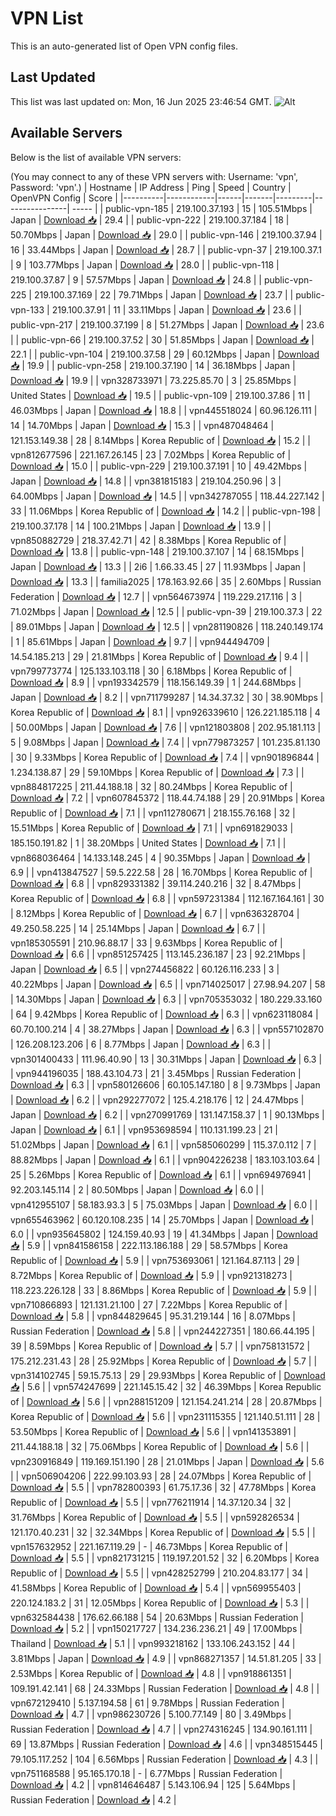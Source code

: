 # VPN List

This is an auto-generated list of Open VPN config files.

## Last Updated

This list was last updated on: Mon, 16 Jun 2025 23:46:54 GMT.
![Alt](https://repobeats.axiom.co/api/embed/186b98318ef1479477931607c1ad7d823f12451f.svg "Repobeats analytics image")

## Available Servers

Below is the list of available VPN servers:

(You may connect to any of these VPN servers with: Username: 'vpn', Password: 'vpn'.)
| Hostname | IP Address | Ping | Speed | Country | OpenVPN Config | Score |
|----------|------------|------|-------|---------|----------------| ----- |
| public-vpn-185 | 219.100.37.193 | 15 | 105.51Mbps | Japan | [Download 📥](./configs/server_0_JP.ovpn) | 29.4 |
| public-vpn-222 | 219.100.37.184 | 18 | 50.70Mbps | Japan | [Download 📥](./configs/server_1_JP.ovpn) | 29.0 |
| public-vpn-146 | 219.100.37.94 | 16 | 33.44Mbps | Japan | [Download 📥](./configs/server_2_JP.ovpn) | 28.7 |
| public-vpn-37 | 219.100.37.1 | 9 | 103.77Mbps | Japan | [Download 📥](./configs/server_3_JP.ovpn) | 28.0 |
| public-vpn-118 | 219.100.37.87 | 9 | 57.57Mbps | Japan | [Download 📥](./configs/server_4_JP.ovpn) | 24.8 |
| public-vpn-225 | 219.100.37.169 | 22 | 79.71Mbps | Japan | [Download 📥](./configs/server_5_JP.ovpn) | 23.7 |
| public-vpn-133 | 219.100.37.91 | 11 | 33.11Mbps | Japan | [Download 📥](./configs/server_6_JP.ovpn) | 23.6 |
| public-vpn-217 | 219.100.37.199 | 8 | 51.27Mbps | Japan | [Download 📥](./configs/server_7_JP.ovpn) | 23.6 |
| public-vpn-66 | 219.100.37.52 | 30 | 51.85Mbps | Japan | [Download 📥](./configs/server_8_JP.ovpn) | 22.1 |
| public-vpn-104 | 219.100.37.58 | 29 | 60.12Mbps | Japan | [Download 📥](./configs/server_9_JP.ovpn) | 19.9 |
| public-vpn-258 | 219.100.37.190 | 14 | 36.18Mbps | Japan | [Download 📥](./configs/server_10_JP.ovpn) | 19.9 |
| vpn328733971 | 73.225.85.70 | 3 | 25.85Mbps | United States | [Download 📥](./configs/server_11_US.ovpn) | 19.5 |
| public-vpn-109 | 219.100.37.86 | 11 | 46.03Mbps | Japan | [Download 📥](./configs/server_12_JP.ovpn) | 18.8 |
| vpn445518024 | 60.96.126.111 | 14 | 14.70Mbps | Japan | [Download 📥](./configs/server_13_JP.ovpn) | 15.3 |
| vpn487048464 | 121.153.149.38 | 28 | 8.14Mbps | Korea Republic of | [Download 📥](./configs/server_14_KR.ovpn) | 15.2 |
| vpn812677596 | 221.167.26.145 | 23 | 7.02Mbps | Korea Republic of | [Download 📥](./configs/server_15_KR.ovpn) | 15.0 |
| public-vpn-229 | 219.100.37.191 | 10 | 49.42Mbps | Japan | [Download 📥](./configs/server_16_JP.ovpn) | 14.8 |
| vpn381815183 | 219.104.250.96 | 3 | 64.00Mbps | Japan | [Download 📥](./configs/server_17_JP.ovpn) | 14.5 |
| vpn342787055 | 118.44.227.142 | 33 | 11.06Mbps | Korea Republic of | [Download 📥](./configs/server_18_KR.ovpn) | 14.2 |
| public-vpn-198 | 219.100.37.178 | 14 | 100.21Mbps | Japan | [Download 📥](./configs/server_19_JP.ovpn) | 13.9 |
| vpn850882729 | 218.37.42.71 | 42 | 8.38Mbps | Korea Republic of | [Download 📥](./configs/server_20_KR.ovpn) | 13.8 |
| public-vpn-148 | 219.100.37.107 | 14 | 68.15Mbps | Japan | [Download 📥](./configs/server_21_JP.ovpn) | 13.3 |
| 2i6 | 1.66.33.45 | 27 | 11.93Mbps | Japan | [Download 📥](./configs/server_22_JP.ovpn) | 13.3 |
| familia2025 | 178.163.92.66 | 35 | 2.60Mbps | Russian Federation | [Download 📥](./configs/server_23_RU.ovpn) | 12.7 |
| vpn564673974 | 119.229.217.116 | 3 | 71.02Mbps | Japan | [Download 📥](./configs/server_24_JP.ovpn) | 12.5 |
| public-vpn-39 | 219.100.37.3 | 22 | 89.01Mbps | Japan | [Download 📥](./configs/server_25_JP.ovpn) | 12.5 |
| vpn281190826 | 118.240.149.174 | 1 | 85.61Mbps | Japan | [Download 📥](./configs/server_26_JP.ovpn) | 9.7 |
| vpn944494709 | 14.54.185.213 | 29 | 21.81Mbps | Korea Republic of | [Download 📥](./configs/server_27_KR.ovpn) | 9.4 |
| vpn799773774 | 125.133.103.118 | 30 | 6.18Mbps | Korea Republic of | [Download 📥](./configs/server_28_KR.ovpn) | 8.9 |
| vpn193342579 | 118.156.149.39 | 1 | 244.68Mbps | Japan | [Download 📥](./configs/server_29_JP.ovpn) | 8.2 |
| vpn711799287 | 14.34.37.32 | 30 | 38.90Mbps | Korea Republic of | [Download 📥](./configs/server_30_KR.ovpn) | 8.1 |
| vpn926339610 | 126.221.185.118 | 4 | 50.00Mbps | Japan | [Download 📥](./configs/server_31_JP.ovpn) | 7.6 |
| vpn121803808 | 202.95.181.113 | 5 | 9.08Mbps | Japan | [Download 📥](./configs/server_32_JP.ovpn) | 7.4 |
| vpn779873257 | 101.235.81.130 | 30 | 9.33Mbps | Korea Republic of | [Download 📥](./configs/server_33_KR.ovpn) | 7.4 |
| vpn901896844 | 1.234.138.87 | 29 | 59.10Mbps | Korea Republic of | [Download 📥](./configs/server_34_KR.ovpn) | 7.3 |
| vpn884817225 | 211.44.188.18 | 32 | 80.24Mbps | Korea Republic of | [Download 📥](./configs/server_35_KR.ovpn) | 7.2 |
| vpn607845372 | 118.44.74.188 | 29 | 20.91Mbps | Korea Republic of | [Download 📥](./configs/server_36_KR.ovpn) | 7.1 |
| vpn112780671 | 218.155.76.168 | 32 | 15.51Mbps | Korea Republic of | [Download 📥](./configs/server_37_KR.ovpn) | 7.1 |
| vpn691829033 | 185.150.191.82 | 1 | 38.20Mbps | United States | [Download 📥](./configs/server_38_US.ovpn) | 7.1 |
| vpn868036464 | 14.133.148.245 | 4 | 90.35Mbps | Japan | [Download 📥](./configs/server_39_JP.ovpn) | 6.9 |
| vpn413847527 | 59.5.222.58 | 28 | 16.70Mbps | Korea Republic of | [Download 📥](./configs/server_40_KR.ovpn) | 6.8 |
| vpn829331382 | 39.114.240.216 | 32 | 8.47Mbps | Korea Republic of | [Download 📥](./configs/server_41_KR.ovpn) | 6.8 |
| vpn597231384 | 112.167.164.161 | 30 | 8.12Mbps | Korea Republic of | [Download 📥](./configs/server_42_KR.ovpn) | 6.7 |
| vpn636328704 | 49.250.58.225 | 14 | 25.14Mbps | Japan | [Download 📥](./configs/server_43_JP.ovpn) | 6.7 |
| vpn185305591 | 210.96.88.17 | 33 | 9.63Mbps | Korea Republic of | [Download 📥](./configs/server_44_KR.ovpn) | 6.6 |
| vpn851257425 | 113.145.236.187 | 23 | 92.21Mbps | Japan | [Download 📥](./configs/server_45_JP.ovpn) | 6.5 |
| vpn274456822 | 60.126.116.233 | 3 | 40.22Mbps | Japan | [Download 📥](./configs/server_46_JP.ovpn) | 6.5 |
| vpn714025017 | 27.98.94.207 | 58 | 14.30Mbps | Japan | [Download 📥](./configs/server_47_JP.ovpn) | 6.3 |
| vpn705353032 | 180.229.33.160 | 64 | 9.42Mbps | Korea Republic of | [Download 📥](./configs/server_48_KR.ovpn) | 6.3 |
| vpn623118084 | 60.70.100.214 | 4 | 38.27Mbps | Japan | [Download 📥](./configs/server_49_JP.ovpn) | 6.3 |
| vpn557102870 | 126.208.123.206 | 6 | 8.77Mbps | Japan | [Download 📥](./configs/server_50_JP.ovpn) | 6.3 |
| vpn301400433 | 111.96.40.90 | 13 | 30.31Mbps | Japan | [Download 📥](./configs/server_51_JP.ovpn) | 6.3 |
| vpn944196035 | 188.43.104.73 | 21 | 3.45Mbps | Russian Federation | [Download 📥](./configs/server_52_RU.ovpn) | 6.3 |
| vpn580126606 | 60.105.147.180 | 8 | 9.73Mbps | Japan | [Download 📥](./configs/server_53_JP.ovpn) | 6.2 |
| vpn292277072 | 125.4.218.176 | 12 | 24.47Mbps | Japan | [Download 📥](./configs/server_54_JP.ovpn) | 6.2 |
| vpn270991769 | 131.147.158.37 | 1 | 90.13Mbps | Japan | [Download 📥](./configs/server_55_JP.ovpn) | 6.1 |
| vpn953698594 | 110.131.199.23 | 21 | 51.02Mbps | Japan | [Download 📥](./configs/server_56_JP.ovpn) | 6.1 |
| vpn585060299 | 115.37.0.112 | 7 | 88.82Mbps | Japan | [Download 📥](./configs/server_57_JP.ovpn) | 6.1 |
| vpn904226238 | 183.103.103.64 | 25 | 5.26Mbps | Korea Republic of | [Download 📥](./configs/server_58_KR.ovpn) | 6.1 |
| vpn694976941 | 92.203.145.114 | 2 | 80.50Mbps | Japan | [Download 📥](./configs/server_59_JP.ovpn) | 6.0 |
| vpn412955107 | 58.183.93.3 | 5 | 75.03Mbps | Japan | [Download 📥](./configs/server_60_JP.ovpn) | 6.0 |
| vpn655463962 | 60.120.108.235 | 14 | 25.70Mbps | Japan | [Download 📥](./configs/server_61_JP.ovpn) | 6.0 |
| vpn935645802 | 124.159.40.93 | 19 | 41.34Mbps | Japan | [Download 📥](./configs/server_62_JP.ovpn) | 5.9 |
| vpn841586158 | 222.113.186.188 | 29 | 58.57Mbps | Korea Republic of | [Download 📥](./configs/server_63_KR.ovpn) | 5.9 |
| vpn753693061 | 121.164.87.113 | 29 | 8.72Mbps | Korea Republic of | [Download 📥](./configs/server_64_KR.ovpn) | 5.9 |
| vpn921318273 | 118.223.226.128 | 33 | 8.86Mbps | Korea Republic of | [Download 📥](./configs/server_65_KR.ovpn) | 5.9 |
| vpn710866893 | 121.131.21.100 | 27 | 7.22Mbps | Korea Republic of | [Download 📥](./configs/server_66_KR.ovpn) | 5.8 |
| vpn844829645 | 95.31.219.144 | 16 | 8.07Mbps | Russian Federation | [Download 📥](./configs/server_67_RU.ovpn) | 5.8 |
| vpn244227351 | 180.66.44.195 | 39 | 8.59Mbps | Korea Republic of | [Download 📥](./configs/server_68_KR.ovpn) | 5.7 |
| vpn758131572 | 175.212.231.43 | 28 | 25.92Mbps | Korea Republic of | [Download 📥](./configs/server_69_KR.ovpn) | 5.7 |
| vpn314102745 | 59.15.75.13 | 29 | 29.93Mbps | Korea Republic of | [Download 📥](./configs/server_70_KR.ovpn) | 5.6 |
| vpn574247699 | 221.145.15.42 | 32 | 46.39Mbps | Korea Republic of | [Download 📥](./configs/server_71_KR.ovpn) | 5.6 |
| vpn288151209 | 121.154.241.214 | 28 | 20.87Mbps | Korea Republic of | [Download 📥](./configs/server_72_KR.ovpn) | 5.6 |
| vpn231115355 | 121.140.51.111 | 28 | 53.50Mbps | Korea Republic of | [Download 📥](./configs/server_73_KR.ovpn) | 5.6 |
| vpn141353891 | 211.44.188.18 | 32 | 75.06Mbps | Korea Republic of | [Download 📥](./configs/server_74_KR.ovpn) | 5.6 |
| vpn230916849 | 119.169.151.190 | 28 | 21.01Mbps | Japan | [Download 📥](./configs/server_75_JP.ovpn) | 5.6 |
| vpn506904206 | 222.99.103.93 | 28 | 24.07Mbps | Korea Republic of | [Download 📥](./configs/server_76_KR.ovpn) | 5.5 |
| vpn782800393 | 61.75.17.36 | 32 | 47.78Mbps | Korea Republic of | [Download 📥](./configs/server_77_KR.ovpn) | 5.5 |
| vpn776211914 | 14.37.120.34 | 32 | 31.76Mbps | Korea Republic of | [Download 📥](./configs/server_78_KR.ovpn) | 5.5 |
| vpn592826534 | 121.170.40.231 | 32 | 32.34Mbps | Korea Republic of | [Download 📥](./configs/server_79_KR.ovpn) | 5.5 |
| vpn157632952 | 221.167.119.29 | - | 46.73Mbps | Korea Republic of | [Download 📥](./configs/server_80_KR.ovpn) | 5.5 |
| vpn821731215 | 119.197.201.52 | 32 | 6.20Mbps | Korea Republic of | [Download 📥](./configs/server_81_KR.ovpn) | 5.5 |
| vpn428252799 | 210.204.83.177 | 34 | 41.58Mbps | Korea Republic of | [Download 📥](./configs/server_82_KR.ovpn) | 5.4 |
| vpn569955403 | 220.124.183.2 | 31 | 12.05Mbps | Korea Republic of | [Download 📥](./configs/server_83_KR.ovpn) | 5.3 |
| vpn632584438 | 176.62.66.188 | 54 | 20.63Mbps | Russian Federation | [Download 📥](./configs/server_84_RU.ovpn) | 5.2 |
| vpn150217727 | 134.236.236.21 | 49 | 17.00Mbps | Thailand | [Download 📥](./configs/server_85_TH.ovpn) | 5.1 |
| vpn993218162 | 133.106.243.152 | 44 | 3.81Mbps | Japan | [Download 📥](./configs/server_86_JP.ovpn) | 4.9 |
| vpn868271357 | 14.51.81.205 | 33 | 2.53Mbps | Korea Republic of | [Download 📥](./configs/server_87_KR.ovpn) | 4.8 |
| vpn918861351 | 109.191.42.141 | 68 | 24.33Mbps | Russian Federation | [Download 📥](./configs/server_88_RU.ovpn) | 4.8 |
| vpn672129410 | 5.137.194.58 | 61 | 9.78Mbps | Russian Federation | [Download 📥](./configs/server_89_RU.ovpn) | 4.7 |
| vpn986230726 | 5.100.77.149 | 80 | 3.49Mbps | Russian Federation | [Download 📥](./configs/server_90_RU.ovpn) | 4.7 |
| vpn274316245 | 134.90.161.111 | 69 | 13.87Mbps | Russian Federation | [Download 📥](./configs/server_91_RU.ovpn) | 4.6 |
| vpn348515445 | 79.105.117.252 | 104 | 6.56Mbps | Russian Federation | [Download 📥](./configs/server_92_RU.ovpn) | 4.3 |
| vpn751168588 | 95.165.170.18 | - | 6.77Mbps | Russian Federation | [Download 📥](./configs/server_93_RU.ovpn) | 4.2 |
| vpn814646487 | 5.143.106.94 | 125 | 5.64Mbps | Russian Federation | [Download 📥](./configs/server_94_RU.ovpn) | 4.2 |
